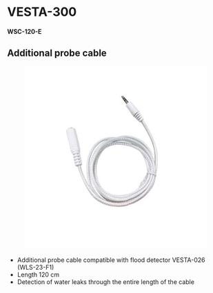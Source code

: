 # VESTA-300

#### WSC-120-E

## Additional probe cable

<figure><img src=".gitbook/assets/image (4) (1).png" alt=""><figcaption></figcaption></figure>

* Additional probe cable compatible with flood detector VESTA-026 (WLS-23-F1)
* Length 120 cm
* Detection of water leaks through the entire length of the cable
